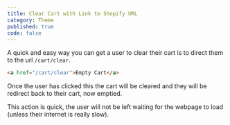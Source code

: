 ```yaml
---
title: Clear Cart with Link to Shopify URL
category: Theme
published: true
code: false
---
```


A quick and easy way you can get a user to clear their cart is to direct them to the url `/cart/clear`.

```html
<a href="/cart/clear">Empty Cart</a>
```

Once the user has clicked this the cart will be cleared and they will be redirect back to their cart, now emptied.

This action is quick, the user will not be left waiting for the webpage to load (unless their internet is really slow).
